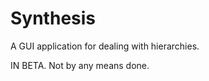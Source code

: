 Synthesis
=========

A GUI application for dealing with hierarchies.

IN BETA. Not by any means done.